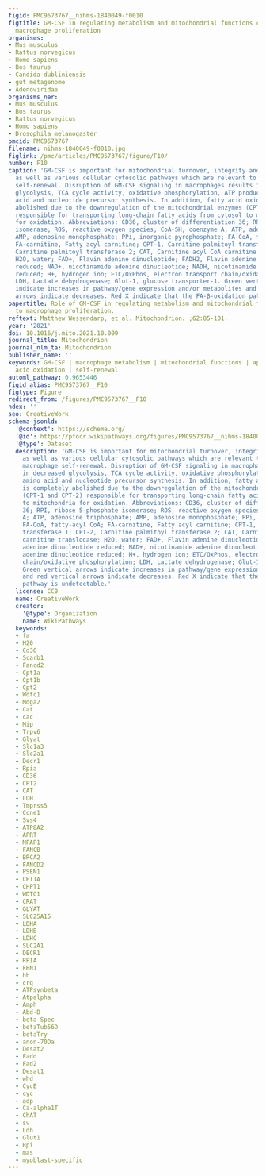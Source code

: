 ```yaml
---
figid: PMC9573767__nihms-1840049-f0010
figtitle: GM-CSF in regulating metabolism and mitochondrial functions critical to
  macrophage proliferation
organisms:
- Mus musculus
- Rattus norvegicus
- Homo sapiens
- Bos taurus
- Candida dubliniensis
- gut metagenome
- Adenoviridae
organisms_ner:
- Mus musculus
- Bos taurus
- Rattus norvegicus
- Homo sapiens
- Drosophila melanogaster
pmcid: PMC9573767
filename: nihms-1840049-f0010.jpg
figlink: /pmc/articles/PMC9573767/figure/F10/
number: F10
caption: 'GM-CSF is important for mitochondrial turnover, integrity and functions
  as well as various cellular cytosolic pathways which are relevant to alveolar macrophage
  self-renewal. Disruption of GM-CSF signaling in macrophages results in decreased
  glycolysis, TCA cycle activity, oxidative phosphorylation, ATP production, amino
  acid and nucleotide precursor synthesis. In addition, fatty acid oxidation is completely
  abolished due to the downregulation of the mitochondrial enzymes (CPT-1 and CPT-2)
  responsible for transporting long-chain fatty acids from cytosol to mitochondria
  for oxidation. Abbreviations: CD36, cluster of differentiation 36; RPI, ribose 5-phosphate
  isomerase; ROS, reactive oxygen species; CoA-SH, coenzyme A; ATP, adenosine triphosphate;
  AMP, adenosine monophosphate; PPi, inorganic pyrophosphate; FA-CoA, fatty-acyl CoA;
  FA-carnitine, Fatty acyl carnitine; CPT-1, Carnitine palmitoyl transferase 1; CPT-2,
  Carnitine palmitoyl transferase 2; CAT, Carnitine acyl CoA carnitine translocase;
  H2O, water; FAD+, Flavin adenine dinucleotide; FADH2, Flavin adenine dinucleotide
  reduced; NAD+, nicotinamide adenine dinucleotide; NADH, nicotinamide adenine dinucleotide
  reduced; H+, hydrogen ion; ETC/OxPhos, electron transport chain/oxidative phosphorylation;
  LDH, Lactate dehydrogenase; Glut-1, glucose transporter-1. Green vertical arrows
  indicate increases in pathway/gene expression and/or metabolites and red vertical
  arrows indicate decreases. Red X indicate that the FA-β-oxidation pathway is undetectable.'
papertitle: Role of GM-CSF in regulating metabolism and mitochondrial functions critical
  to macrophage proliferation.
reftext: Matthew Wessendarp, et al. Mitochondrion. ;62:85-101.
year: '2021'
doi: 10.1016/j.mito.2021.10.009
journal_title: Mitochondrion
journal_nlm_ta: Mitochondrion
publisher_name: ''
keywords: GM-CSF | macrophage metabolism | mitochondrial functions | apoptosis | fatty
  acid oxidation | self-renewal
automl_pathway: 0.9653446
figid_alias: PMC9573767__F10
figtype: Figure
redirect_from: /figures/PMC9573767__F10
ndex: ''
seo: CreativeWork
schema-jsonld:
  '@context': https://schema.org/
  '@id': https://pfocr.wikipathways.org/figures/PMC9573767__nihms-1840049-f0010.html
  '@type': Dataset
  description: 'GM-CSF is important for mitochondrial turnover, integrity and functions
    as well as various cellular cytosolic pathways which are relevant to alveolar
    macrophage self-renewal. Disruption of GM-CSF signaling in macrophages results
    in decreased glycolysis, TCA cycle activity, oxidative phosphorylation, ATP production,
    amino acid and nucleotide precursor synthesis. In addition, fatty acid oxidation
    is completely abolished due to the downregulation of the mitochondrial enzymes
    (CPT-1 and CPT-2) responsible for transporting long-chain fatty acids from cytosol
    to mitochondria for oxidation. Abbreviations: CD36, cluster of differentiation
    36; RPI, ribose 5-phosphate isomerase; ROS, reactive oxygen species; CoA-SH, coenzyme
    A; ATP, adenosine triphosphate; AMP, adenosine monophosphate; PPi, inorganic pyrophosphate;
    FA-CoA, fatty-acyl CoA; FA-carnitine, Fatty acyl carnitine; CPT-1, Carnitine palmitoyl
    transferase 1; CPT-2, Carnitine palmitoyl transferase 2; CAT, Carnitine acyl CoA
    carnitine translocase; H2O, water; FAD+, Flavin adenine dinucleotide; FADH2, Flavin
    adenine dinucleotide reduced; NAD+, nicotinamide adenine dinucleotide; NADH, nicotinamide
    adenine dinucleotide reduced; H+, hydrogen ion; ETC/OxPhos, electron transport
    chain/oxidative phosphorylation; LDH, Lactate dehydrogenase; Glut-1, glucose transporter-1.
    Green vertical arrows indicate increases in pathway/gene expression and/or metabolites
    and red vertical arrows indicate decreases. Red X indicate that the FA-β-oxidation
    pathway is undetectable.'
  license: CC0
  name: CreativeWork
  creator:
    '@type': Organization
    name: WikiPathways
  keywords:
  - fa
  - H20
  - Cd36
  - Scarb1
  - Fancd2
  - Cpt1a
  - Cpt1b
  - Cpt2
  - Wdtc1
  - Mdga2
  - Cat
  - cac
  - Mip
  - Trpv6
  - Glyat
  - Slc1a3
  - Slc2a1
  - Decr1
  - Rpia
  - CD36
  - CPT2
  - CAT
  - LDH
  - Tmprss5
  - Ccne1
  - Svs4
  - ATP8A2
  - APRT
  - MFAP1
  - FANCB
  - BRCA2
  - FANCD2
  - PSEN1
  - CPT1A
  - CHPT1
  - WDTC1
  - CRAT
  - GLYAT
  - SLC25A15
  - LDHA
  - LDHB
  - LDHC
  - SLC2A1
  - DECR1
  - RPIA
  - FBN1
  - hh
  - crq
  - ATPsynbeta
  - Atpalpha
  - Amph
  - Abd-B
  - beta-Spec
  - betaTub56D
  - betaTry
  - anon-70Da
  - Desat2
  - Fadd
  - Fad2
  - Desat1
  - whd
  - CycE
  - cyc
  - adp
  - Ca-alpha1T
  - ChAT
  - sv
  - Ldh
  - Glut1
  - Rpi
  - mas
  - myoblast-specific
---
```

